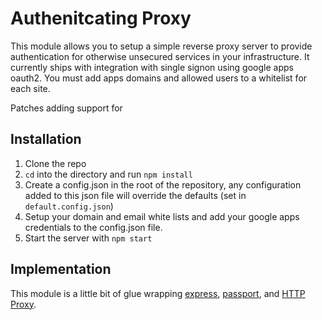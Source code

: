 # Authenitcating Proxy

This module allows you to setup a simple reverse proxy server to provide authentication for otherwise unsecured services in your infrastructure. It currently ships with integration with single signon using google apps oauth2. You must add apps domains and allowed users to a whitelist for each site.

Patches adding support for 

## Installation

1. Clone the repo
2. `cd` into the directory and run `npm install`
3. Create a config.json in the root of the repository, any configuration added to this json file will override the defaults (set in `default.config.json`)
4. Setup your domain and email white lists and add your google apps credentials to the config.json file.
5. Start the server with `npm start`

## Implementation

This module is a little bit of glue wrapping [express](http://expressjs.com/), [passport](http://passportjs.org/), and [HTTP Proxy](https://github.com/nodejitsu/node-http-proxy).
